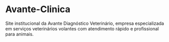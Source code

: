 # Avante-Clinica
Site institucional da Avante Diagnóstico Veterinário, empresa especializada em serviços veterinários volantes com atendimento rápido e profissional para animais.
